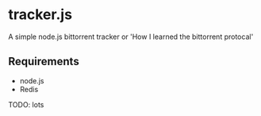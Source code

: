 tracker.js
==========

A simple node.js bittorrent tracker or 'How I learned the bittorrent protocal'

Requirements
------------

* node.js
* Redis



TODO: lots